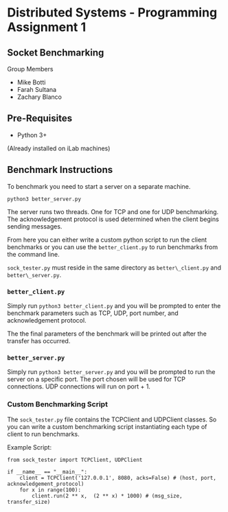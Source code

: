 # Distributed Systems - Programming Assignment 1

## Socket Benchmarking

Group Members

- Mike Botti
- Farah Sultana
- Zachary Blanco

## Pre-Requisites

- Python 3+

(Already installed on iLab machines)

## Benchmark Instructions

To benchmark you need to start a server on a separate machine.

```
python3 better_server.py
```

The server runs two threads. One for TCP and one for UDP benchmarking. The acknowledgement protocol is used determined when the client begins sending messages.

From here you can either write a custom python script to run the client benchmarks or you can use the `better_client.py` to run benchmarks from the command line.

`sock_tester.py` must reside in the same directory as `better\_client.py` and `better\_server.py`.

### `better_client.py`

Simply run `python3 better_client.py` and you will be prompted to enter the benchmark parameters such as TCP, UDP, port number, and acknowledgement protocol.

The the final parameters of the benchmark will be printed out after the transfer has occurred.

### `better_server.py`

Simply run `python3 better_server.py` and you will be prompted to run the server on a specific port. The port chosen will be used for TCP connections. UDP connections will run on port + 1.

### Custom Benchmarking Script

The `sock_tester.py` file contains the TCPClient and UDPClient classes. So you can write a custom benchmarking script instantiating each type of client to run benchmarks.


Example Script:

```
from sock_tester import TCPClient, UDPClient

if __name__ == "__main__":
    client = TCPClient('127.0.0.1', 8080, acks=False) # (host, port, acknowledgement_protocol)
    for x in range(100):
        client.run(2 ** x,  (2 ** x) * 1000) # (msg_size, transfer_size)
```